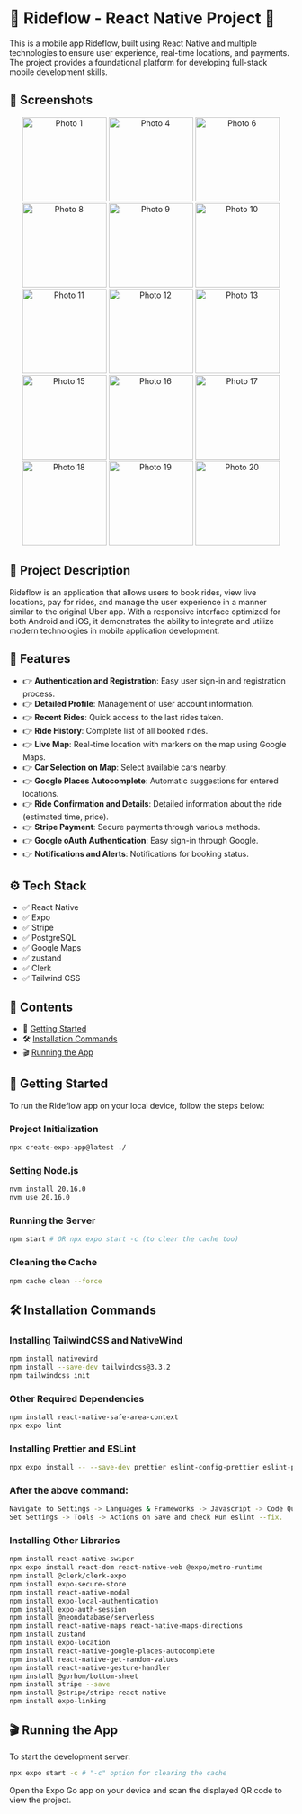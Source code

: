 # 🚗 Rideflow - React Native Project 🚀
This is a mobile app Rideflow, built using React Native and multiple technologies to ensure user experience, real-time locations, and payments. The project provides a foundational platform for developing full-stack mobile development skills.

## 📸 Screenshots
<p align="center">
  <img src="https://raw.githubusercontent.com/Radu1409/Rideflow/refs/heads/main/assets/media/1_1.jpg" alt="Photo 1" width="150"/>
  <img src="https://raw.githubusercontent.com/Radu1409/Rideflow/refs/heads/main/assets/media/4.jpeg" alt="Photo 4" width="150"/>
  <img src="https://raw.githubusercontent.com/Radu1409/Rideflow/refs/heads/main/assets/media/6.jpeg" alt="Photo 6" width="150"/>
  <img src="https://raw.githubusercontent.com/Radu1409/Rideflow/refs/heads/main/assets/media/8.jpeg" alt="Photo 8" width="150"/>
  <img src="https://raw.githubusercontent.com/Radu1409/Rideflow/refs/heads/main/assets/media/9.jpeg" alt="Photo 9" width="150"/>
  <img src="https://raw.githubusercontent.com/Radu1409/Rideflow/refs/heads/main/assets/media/10.jpeg" alt="Photo 10" width="150"/>
  <img src="https://raw.githubusercontent.com/Radu1409/Rideflow/refs/heads/main/assets/media/11.jpeg" alt="Photo 11" width="150"/>
  <img src="https://raw.githubusercontent.com/Radu1409/Rideflow/refs/heads/main/assets/media/12.jpeg" alt="Photo 12" width="150"/>
  <img src="https://raw.githubusercontent.com/Radu1409/Rideflow/refs/heads/main/assets/media/13.jpeg" alt="Photo 13" width="150"/>
  <img src="https://raw.githubusercontent.com/Radu1409/Rideflow/refs/heads/main/assets/media/15.jpeg" alt="Photo 15" width="150"/>
  <img src="https://raw.githubusercontent.com/Radu1409/Rideflow/refs/heads/main/assets/media/16.jpeg" alt="Photo 16" width="150"/>
  <img src="https://raw.githubusercontent.com/Radu1409/Rideflow/refs/heads/main/assets/media/17.jpeg" alt="Photo 17" width="150"/>
  <img src="https://raw.githubusercontent.com/Radu1409/Rideflow/refs/heads/main/assets/media/18.jpeg" alt="Photo 18" width="150"/>
  <img src="https://raw.githubusercontent.com/Radu1409/Rideflow/refs/heads/main/assets/media/19.jpeg" alt="Photo 19" width="150"/>
  <img src="https://raw.githubusercontent.com/Radu1409/Rideflow/refs/heads/main/assets/media/20.jpeg" alt="Photo 20" width="150"/>
</p>

## 📝 Project Description
Rideflow is an application that allows users to book rides, view live locations, pay for rides, and manage the user experience in a manner similar to the original Uber app. With a responsive interface optimized for both Android and iOS, it demonstrates the ability to integrate and utilize modern technologies in mobile application development.

## 🔋 Features

- 👉 **Authentication and Registration**: Easy user sign-in and registration process.
- 👉 **Detailed Profile**: Management of user account information.
- 👉 **Recent Rides**: Quick access to the last rides taken.
- 👉 **Ride History**: Complete list of all booked rides.
- 👉 **Live Map**: Real-time location with markers on the map using Google Maps.
- 👉 **Car Selection on Map**: Select available cars nearby.
- 👉 **Google Places Autocomplete**: Automatic suggestions for entered locations.
- 👉 **Ride Confirmation and Details**: Detailed information about the ride (estimated time, price).
- 👉 **Stripe Payment**: Secure payments through various methods.
- 👉 **Google oAuth Authentication**: Easy sign-in through Google.
- 👉 **Notifications and Alerts**: Notifications for booking status.

## <a name="tech-stack">⚙️ Tech Stack</a>

- ✅ React Native
- ✅ Expo
- ✅ Stripe
- ✅ PostgreSQL
- ✅ Google Maps
- ✅ zustand
- ✅ Clerk
- ✅ Tailwind CSS

## 📑 Contents
- 🌟 [Getting Started](#getting-started)
- 🛠️ [Installation Commands](#installation-commands)
- 🎬 [Running the App](#running-the-app)

## 🌟 Getting Started
To run the Rideflow app on your local device, follow the steps below:

### Project Initialization
```bash
npx create-expo-app@latest ./
```
### Setting Node.js

```bash
nvm install 20.16.0
nvm use 20.16.0
```
### Running the Server
```bash
npm start # OR npx expo start -c (to clear the cache too)
```
### Cleaning the Cache
```bash
npm cache clean --force
```

## 🛠️ Installation Commands

### Installing TailwindCSS and NativeWind
```bash
npm install nativewind
npm install --save-dev tailwindcss@3.3.2
npm tailwindcss init
```

### Other Required Dependencies
```bash
npm install react-native-safe-area-context
npx expo lint
```
### Installing Prettier and ESLint
```bash
npx expo install -- --save-dev prettier eslint-config-prettier eslint-plugin-prettier
```

### After the above command:
```bash
Navigate to Settings -> Languages & Frameworks -> Javascript -> Code Quality Tools -> ESLint and select the manual ESLint configuration.
Set Settings -> Tools -> Actions on Save and check Run eslint --fix.
```

### Installing Other Libraries
```bash
npm install react-native-swiper
npx expo install react-dom react-native-web @expo/metro-runtime
npm install @clerk/clerk-expo
npm install expo-secure-store
npm install react-native-modal
npm install expo-local-authentication
npm install expo-auth-session
npm install @neondatabase/serverless
npm install react-native-maps react-native-maps-directions
npm install zustand
npm install expo-location
npm install react-native-google-places-autocomplete
npm install react-native-get-random-values
npm install react-native-gesture-handler
npm install @gorhom/bottom-sheet
npm install stripe --save
npm install @stripe/stripe-react-native
npm install expo-linking
```
## 🎬 Running the App
To start the development server:
```bash
npx expo start -c # "-c" option for clearing the cache
```

Open the Expo Go app on your device and scan the displayed QR code to view the project.

